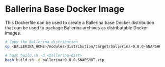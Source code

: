# Ballerina Base Docker Image

This Dockerfile can be used to create a Ballerina base Docker distribution that can be used to package Ballerina archives as distributable Docker images.

```bash
# Copy the Ballerina distribution 
cp <BALLERINA_HOME>/modules/distribution/target/ballerina-0.8.0-SNAPSHOT.zip .

# bash build.sh -d <ballerina-dist>
bash build.sh -d ballerina-0.8.0-SNAPSHOT.zip
```
